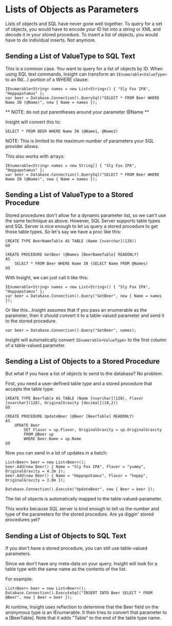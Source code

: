 # Lists of Objects as Parameters #

Lists of objects and SQL have never gone well together. To query for a set of objects, you would have to encode your ID list into a string or XML and decode it in your stored procedure. To insert a list of objects, you would have to do individual inserts. Not anymore.

## Sending a List of ValueType to SQL Text ##
This is a common case. You want to query for a list of objects by ID. When using SQL text commands, Insight can transform an `IEnumerable<ValueType>` to an IN(...) portion of a WHERE clause:

	IEnumerable<String> names = new List<String>() { "Sly Fox IPA", "Hoppapotamus" };
	var beer = Database.Connection().QuerySql("SELECT * FROM Beer WHERE Name IN (@Name)", new { Name = names });

** NOTE: do not put parentheses around your parameter @Name **

Insight will convert this to:

	SELECT * FROM BEER WHERE Name IN (@Name1, @Name2)

NOTE: This is limited to the maximum number of parameters your SQL provider allows.

This also works with arrays:

	IEnumerable<String> names = new String[] { "Sly Fox IPA", "Hoppapotamus" };
	var beer = Database.Connection().QuerySql("SELECT * FROM Beer WHERE Name IN (@Name)", new { Name = names });

## Sending a List of ValueType to a Stored Procedure ##
Stored procedures don't allow for a dynamic parameter list, so we can't use the same technique as above. However, SQL Server supports table types and SQL Server is nice enough to let us query a stored procedure to get those table types. So let's say we have a proc like this:

	CREATE TYPE BeerNameTable AS TABLE (Name [nvarchar](128))
	GO

	CREATE PROCEDURE GetBeer (@Names [BeerNameTable] READONLY)
	AS
		SELECT * FROM Beer WHERE Name IN (SELECT Name FROM @Names)
	GO

With Insight, we can just call it like this:

	IEnumerable<String> names = new List<String>() { "Sly Fox IPA", "Hoppapotamus" };
	var beer = Database.Connection().Query("GetBeer", new { Name = names });

Or like this...Insight assumes that if you pass an enumerable as the parameter, then it should convert it to a table-valued parameter and send it to the stored procedure.

	var beer = Database.Connection().Query("GetBeer", names);


Insight will automatically convert `IEnumerable<ValueType>` to the first column of a table-valued parameter.

## Sending a List of Objects to a Stored Procedure ##
But what if you have a list of *objects* to send to the database? No problem. 

First, you need a user-defined table type and a stored procedure that accepts the table type:

	CREATE TYPE BeerTable AS TABLE (Name [nvarchar](128), Flavor [nvarchar](128), OriginalGravity [decimal](18,2))
	GO

	CREATE PROCEDURE UpdateBeer (@Beer [BeerTable] READONLY)
	AS
		UPDATE Beer
			SET Flavor = up.Flavor, OriginalGravity = up.OriginalGravity
			FROM @Beer up
			WHERE Beer.Name = up.Name
	GO

Now you can send in a lot of updates in a batch:

	List<Beer> beer = new List<Beer>();
	beer.Add(new Beer() { Name = "Sly Fox IPA", Flavor = "yummy", OriginalGravity = 4.2m });
	beer.Add(new Beer() { Name = "Hoppopotamus", Flavor = "hoppy", OriginalGravity = 3.0m });

	Database.Connection().Execute("UpdateBeer", new { Beer = beer });

The list of objects is automatically mapped to the table-valued-parameter.

This works because SQL server is kind enough to tell us the number and type of the parameters for the stored procedure. Are ya diggin' stored procedures yet?

## Sending a List of Objects to SQL Text ##
If you don't have a stored procedure, you can still use table-valued parameters.

Since we don't have any meta-data on your query, Insight will look for a table type with the same name as the contents of the list.

For example:

	List<Beer> beer = new List<Beer>();
	Database.Connection().ExecuteSql("INSERT INTO Beer SELECT * FROM @Beer", new { Beer = beer });

At runtime, Insight uses reflection to determine that the Beer field on the anonymous type is an IEnumerable<Beer>. It then tries to convert that parameter to a [BeerTable]. Note that it adds "Table" to the end of the table type name.
